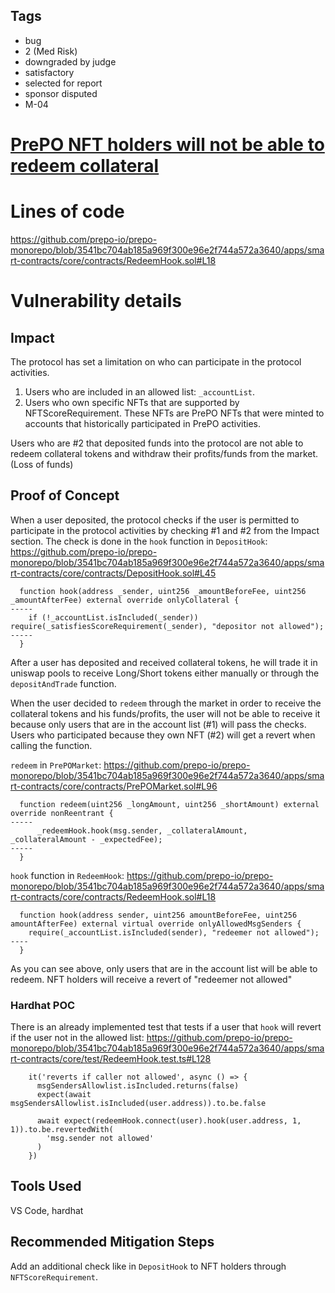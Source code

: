 ## Tags

- bug
- 2 (Med Risk)
- downgraded by judge
- satisfactory
- selected for report
- sponsor disputed
- M-04

# [PrePO NFT holders will not be able to redeem collateral ](https://github.com/code-423n4/2022-12-prepo-findings/issues/101) 

# Lines of code

https://github.com/prepo-io/prepo-monorepo/blob/3541bc704ab185a969f300e96e2f744a572a3640/apps/smart-contracts/core/contracts/RedeemHook.sol#L18


# Vulnerability details

## Impact

The protocol has set a limitation on who can participate in the protocol activities.
1. Users who are included in an allowed list: `_accountList`.
2. Users who own specific NFTs that are supported by NFTScoreRequirement. These NFTs are PrePO NFTs that were minted to accounts that historically participated in PrePO activities.

Users who are #2 that deposited funds into the protocol are not able to redeem collateral tokens and withdraw their profits/funds from the market. (Loss of funds)

## Proof of Concept

When a user deposited, the protocol checks if the user is permitted to participate in the protocol activities by checking #1 and #2 from the Impact section. The check is done in the `hook` function in `DepositHook`:
https://github.com/prepo-io/prepo-monorepo/blob/3541bc704ab185a969f300e96e2f744a572a3640/apps/smart-contracts/core/contracts/DepositHook.sol#L45
```
  function hook(address _sender, uint256 _amountBeforeFee, uint256 _amountAfterFee) external override onlyCollateral {
-----
    if (!_accountList.isIncluded(_sender)) require(_satisfiesScoreRequirement(_sender), "depositor not allowed");
-----
  }
```

After a user has deposited and received collateral tokens, he will trade it in uniswap pools to receive Long/Short tokens either manually or through the `depositAndTrade` function. 

When the user decided to `redeem` through the market in order to receive the collateral tokens and his funds/profits, the user will not be able to receive it  because only users that are in the account list (#1) will pass the checks. Users who participated because they own NFT (#2) will get a revert when calling the function.

`redeem` in `PrePOMarket`:
https://github.com/prepo-io/prepo-monorepo/blob/3541bc704ab185a969f300e96e2f744a572a3640/apps/smart-contracts/core/contracts/PrePOMarket.sol#L96
```
  function redeem(uint256 _longAmount, uint256 _shortAmount) external override nonReentrant {
-----
      _redeemHook.hook(msg.sender, _collateralAmount, _collateralAmount - _expectedFee);
-----
  }
```

`hook` function in `RedeemHook`:
https://github.com/prepo-io/prepo-monorepo/blob/3541bc704ab185a969f300e96e2f744a572a3640/apps/smart-contracts/core/contracts/RedeemHook.sol#L18
```
  function hook(address sender, uint256 amountBeforeFee, uint256 amountAfterFee) external virtual override onlyAllowedMsgSenders {
    require(_accountList.isIncluded(sender), "redeemer not allowed");
----
  }
```

As you can see above, only users that are in the account list will be able to redeem. NFT holders will receive a revert of "redeemer not allowed"

### Hardhat POC

There is an already implemented test that tests if a user that `hook` will revert if the user not in the allowed list:
https://github.com/prepo-io/prepo-monorepo/blob/3541bc704ab185a969f300e96e2f744a572a3640/apps/smart-contracts/core/test/RedeemHook.test.ts#L128
```
    it('reverts if caller not allowed', async () => {
      msgSendersAllowlist.isIncluded.returns(false)
      expect(await msgSendersAllowlist.isIncluded(user.address)).to.be.false

      await expect(redeemHook.connect(user).hook(user.address, 1, 1)).to.be.revertedWith(
        'msg.sender not allowed'
      )
    })
```
## Tools Used

VS Code, hardhat

## Recommended Mitigation Steps

Add an additional check like in `DepositHook` to NFT holders through `NFTScoreRequirement`.